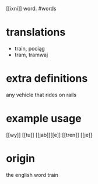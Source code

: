 [[ixni]] word.
#words
# translations
- train, pociąg
- tram, tramwaj
# extra definitions
any vehicle that rides on rails
# example usage
[[wy]] [[tu]] [[jab]][[e]] [[tren]] [[je]]
# origin
the english word train 